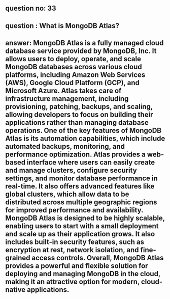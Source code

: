 
## question no: 33

## question : What is MongoDB Atlas?

## answer: MongoDB Atlas is a fully managed cloud database service provided by MongoDB, Inc. It allows users to deploy, operate, and scale MongoDB databases across various cloud platforms, including Amazon Web Services (AWS), Google Cloud Platform (GCP), and Microsoft Azure. Atlas takes care of infrastructure management, including provisioning, patching, backups, and scaling, allowing developers to focus on building their applications rather than managing database operations. One of the key features of MongoDB Atlas is its automation capabilities, which include automated backups, monitoring, and performance optimization. Atlas provides a web-based interface where users can easily create and manage clusters, configure security settings, and monitor database performance in real-time. It also offers advanced features like global clusters, which allow data to be distributed across multiple geographic regions for improved performance and availability. MongoDB Atlas is designed to be highly scalable, enabling users to start with a small deployment and scale up as their application grows. It also includes built-in security features, such as encryption at rest, network isolation, and fine-grained access controls. Overall, MongoDB Atlas provides a powerful and flexible solution for deploying and managing MongoDB in the cloud, making it an attractive option for modern, cloud-native applications.
      
